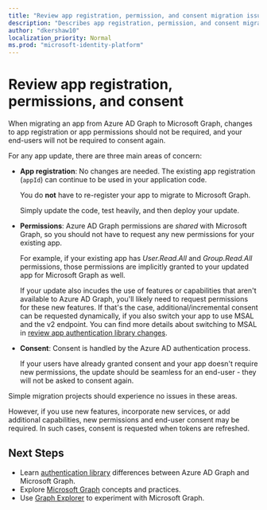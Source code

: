 ```yaml
---
title: "Review app registration, permission, and consent migration issues | Microsoft Graph"
description: "Describes app registration, permission, and consent migration from Azure Active Directory (Azure AD) to Microsoft Graph API."
author: "dkershaw10"
localization_priority: Normal
ms.prod: "microsoft-identity-platform"
---
```


# Review app registration, permissions, and consent

When migrating an app from Azure AD Graph to Microsoft Graph, changes to app registration or app permissions should not be required, and your end-users will not be required to consent again.  

For any app update, there are three main areas of concern:

- **App registration**: No changes are needed.  The existing app registration (`appId`) can continue to be used in your application code.  

    You do **not** have to re-register your app to migrate to Microsoft Graph.  

    Simply update the code, test heavily, and then deploy your update.  

- **Permissions**: Azure AD Graph permissions are _shared_ with Microsoft Graph, so you should not have to request any new permissions for your existing app.

    For example, if your existing app has _User.Read.All_ and _Group.Read.All_ permissions, those permissions are implicitly granted to your updated app for Microsoft Graph as well.

    If your update also incudes the use of features or capabilities that aren't available to Azure AD Graph, you'll likely need to request permissions for these new features. If that's the case, additional/incremental consent can be requested dynamically, if you also switch your app to use MSAL and the v2 endpoint. You can find more details about switching to MSAL in [review app authentication library changes](graph/migrate-aure-ad-graph-authentication-library).

- **Consent**: Consent is handled by the Azure AD authentication process.

    If your users have already granted consent and your app doesn't require new permissions, the update should be seamless for an end-user - they will not be asked to consent again.

Simple migration projects should experience no issues in these areas.

However, if you use new features, incorporate new services, or add additional capabilities, new permissions and end-user consent may be required.  In such cases, consent is requested when tokens are refreshed.

## Next Steps

- Learn [authentication library](migrate-azure-ad-graph-authentication-library.md) differences between Azure AD Graph and Microsoft Graph.
- Explore [Microsoft Graph](/graph/overview) concepts and practices.
- Use [Graph Explorer](https://aka.ms/ge) to experiment with Microsoft Graph.

